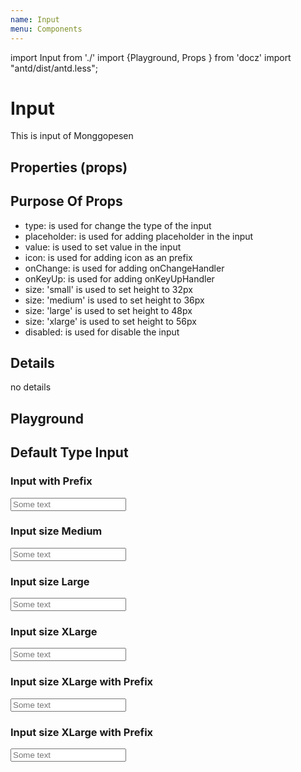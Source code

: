 ```yaml
---
name: Input
menu: Components
---
```


import Input from './'
import {Playground, Props } from 'docz'
import "antd/dist/antd.less";

# Input

This is input of Monggopesen

## Properties (props)

<Props of={Input} />

## Purpose Of Props

- type: is used for change the type of the input
- placeholder: is used for adding placeholder in the input
- value: is used to set value in the input
- icon: is used for adding icon as an prefix
- onChange: is used for adding onChangeHandler
- onKeyUp: is used for adding onKeyUpHandler
- size: 'small' is used to set height to 32px
- size: 'medium' is used to set height to 36px
- size: 'large' is used to set height to 48px
- size: 'xlarge' is used to set height to 56px
- disabled: is used for disable the input

## Details

no details

## Playground

## Default Type Input

### Input with Prefix

<Playground>
    <Input placeholder="Some text" icon="mail"  />
</Playground>

### Input size Medium

<Playground>
    <Input placeholder="Some text" size="medium" />
</Playground>

### Input size Large

<Playground>
    <Input placeholder="Some text" size="large" />
</Playground>

### Input size XLarge

<Playground>
    <Input placeholder="Some text" size="xlarge" />
</Playground>

### Input size XLarge with Prefix

<Playground>
    <Input placeholder="Some text" size="xlarge" icon="mail" />
</Playground>

### Input size XLarge with Prefix

<Playground>
    <Input placeholder="Some text" size="xlarge" icon="mail" buttontext="button" />
</Playground>
